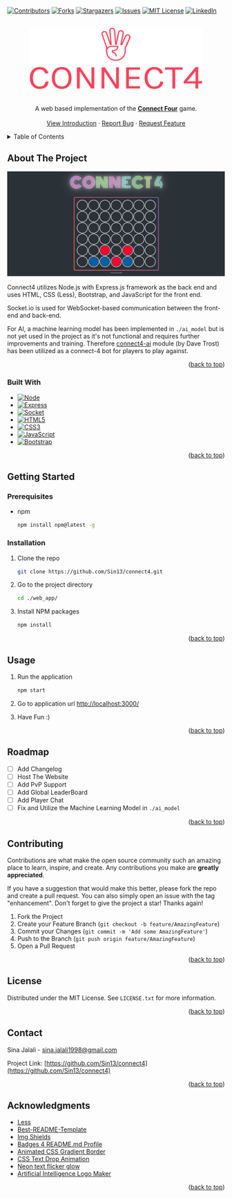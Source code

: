 <a name="readme-top"></a>


<!-- PROJECT SHIELDS -->
<!--
*** I'm using markdown "reference style" links for readability.
*** Reference links are enclosed in brackets [ ] instead of parentheses ( ).
*** See the bottom of this document for the declaration of the reference variables
*** for contributors-url, forks-url, etc. This is an optional, concise syntax you may use.
*** https://www.markdownguide.org/basic-syntax/#reference-style-links
-->
[![Contributors][contributors-shield]][contributors-url]
[![Forks][forks-shield]][forks-url]
[![Stargazers][stars-shield]][stars-url]
[![Issues][issues-shield]][issues-url]
[![MIT License][license-shield]][license-url]
[![LinkedIn][linkedin-shield]][linkedin-url]



<!-- PROJECT LOGO -->
<br />
<div align="center">
  <a href="https://github.com/Sin13/connect4">
    <img src="images/logo.png" alt="Logo" width="400" height="144">
  </a>
  <br />
  <br />

  <!-- <h3 align="center">Connect 4</h3> -->

  <p align="center">
   A web based implementation of the <a href="https://en.wikipedia.org/wiki/Connect_Four"><strong>Connect Four</strong></a> game.
    <br />
    <br />
    <a href="https://youtu.be/eHFJw5kh1Xg">View Introduction</a>
    ·
    <a href="https://github.com/Sin13/connect4/issues">Report Bug</a>
    ·
    <a href="https://github.com/Sin13/connect4/issues">Request Feature</a>
  </p>
</div>



<!-- TABLE OF CONTENTS -->
<details>
  <summary>Table of Contents</summary>
  <ol>
    <li>
      <a href="#about-the-project">About The Project</a>
      <ul>
        <li><a href="#built-with">Built With</a></li>
      </ul>
    </li>
    <li>
      <a href="#getting-started">Getting Started</a>
      <ul>
        <li><a href="#prerequisites">Prerequisites</a></li>
        <li><a href="#installation">Installation</a></li>
      </ul>
    </li>
    <li><a href="#usage">Usage</a></li>
    <li><a href="#roadmap">Roadmap</a></li>
    <li><a href="#contributing">Contributing</a></li>
    <li><a href="#license">License</a></li>
    <li><a href="#contact">Contact</a></li>
    <li><a href="#acknowledgments">Acknowledgments</a></li>
  </ol>
</details>



<!-- ABOUT THE PROJECT -->
## About The Project

[![Product Name Screen Shot][product-screenshot]](http://localhost:3000/)

Connect4 utilizes Node.js with Express.js framework as the back end and uses HTML, CSS (Less), Bootstrap, and JavaScript for the front end.

Socket.io is used for WebSocket-based communication between the front-end and back-end.

For AI,  a machine learning model has been implemented in `./ai_model` but is not yet used in the project as it's not functional and requires further improvements and training. Therefore <a href="https://github.com/DaveTrost/connect4-ai">connect4-ai</a> module (by Dave Trost) has been utilized as a connect-4 bot for players to play against.

<p align="right">(<a href="#readme-top">back to top</a>)</p>



### Built With

* [![Node][Node.js]][Node-url]
* [![Express][Express.js]][Express-url]
* [![Socket][Socket.io]][Socket.io]
* [![HTML5][HTML5]][HTML5-url]
* [![CSS3][CSS3]][CSS3-url]
* [![JavaScript][JavaScript]][JavaScript-url]
* [![Bootstrap][Bootstrap.com]][Bootstrap-url]

<p align="right">(<a href="#readme-top">back to top</a>)</p>



<!-- GETTING STARTED -->
## Getting Started


### Prerequisites

* npm

  ```sh
  npm install npm@latest -g
  ```

### Installation

1. Clone the repo

   ```sh
   git clone https://github.com/Sin13/connect4.git
   ```
2. Go to the project directory

   ```sh
   cd ./web_app/
   ```
3. Install NPM packages

   ```sh
   npm install
   ```

<p align="right">(<a href="#readme-top">back to top</a>)</p>



<!-- USAGE EXAMPLES -->
## Usage

1. Run the application
   ```sh
   npm start
   ```
2. Go to application url
   <a href="http://localhost:3000/">http://localhost:3000/</a>

3. Have Fun :)

<p align="right">(<a href="#readme-top">back to top</a>)</p>



<!-- ROADMAP -->
## Roadmap

- [ ] Add Changelog
- [ ] Host The Website
- [ ] Add PvP Support
- [ ] Add Global LeaderBoard
- [ ] Add Player Chat
- [ ] Fix and Utilize the Machine Learning Model in `./ai_model`

<p align="right">(<a href="#readme-top">back to top</a>)</p>



<!-- CONTRIBUTING -->
## Contributing

Contributions are what make the open source community such an amazing place to learn, inspire, and create. Any contributions you make are **greatly appreciated**.

If you have a suggestion that would make this better, please fork the repo and create a pull request. You can also simply open an issue with the tag "enhancement".
Don't forget to give the project a star! Thanks again!

1. Fork the Project
2. Create your Feature Branch (`git checkout -b feature/AmazingFeature`)
3. Commit your Changes (`git commit -m 'Add some AmazingFeature'`)
4. Push to the Branch (`git push origin feature/AmazingFeature`)
5. Open a Pull Request

<p align="right">(<a href="#readme-top">back to top</a>)</p>



<!-- LICENSE -->
## License

Distributed under the MIT License. See `LICENSE.txt` for more information.

<p align="right">(<a href="#readme-top">back to top</a>)</p>



<!-- CONTACT -->
## Contact

Sina Jalali -  sina.jalali1998@gmail.com

Project Link: [https://github.com/Sin13/connect4](https://github.com/Sin13/connect4)

<p align="right">(<a href="#readme-top">back to top</a>)</p>



<!-- ACKNOWLEDGMENTS -->
## Acknowledgments

* [Less](https://lesscss.org/)
* [Best-README-Template](https://github.com/othneildrew/Best-README-Template/)
* [Img Shields](https://shields.io)
* [Badges 4 README.md Profile](https://github.com/alexandresanlim/Badges4-README.md-Profile/)
* [Animated CSS Gradient Border](https://codepen.io/mike-schultz/pen/NgQvGO/)
* [CSS Text Drop Animation](https://codepen.io/lenasta92579651/pen/GRMByxX/)
* [Neon text flicker glow](https://codepen.io/ganceab/pen/YZvKLQ/)
* [Artificial Intelligence Logo Maker](https://logo.com/logos/artificial-intelligence/)

<p align="right">(<a href="#readme-top">back to top</a>)</p>


<!-- MARKDOWN LINKS & IMAGES -->

<!-- https://www.markdownguide.org/basic-syntax/#reference-style-links -->
[contributors-shield]: https://img.shields.io/github/contributors/Sin13/connect4?style=for-the-badge
[contributors-url]: https://github.com/Sin13/connect4/graphs/contributors
[forks-shield]: https://img.shields.io/github/forks/Sin13/connect4?style=for-the-badge
[forks-url]: https://github.com/Sin13/connect4/network/members
[stars-shield]: https://img.shields.io/github/stars/Sin13/connect4?style=for-the-badge
[stars-url]: https://github.com/Sin13/connect4/stargazers
[issues-shield]: https://img.shields.io/github/issues/Sin13/connect4?style=for-the-badge
[issues-url]: https://github.com/Sin13/connect4/issues
[license-shield]: https://img.shields.io/github/license/Sin13/connect4?style=for-the-badge
[license-url]: https://github.com/Sin13/connect4/blob/master/LICENSE.txt
[linkedin-shield]: https://img.shields.io/badge/-LinkedIn-black.svg?style=for-the-badge&logo=linkedin&colorB=555
[linkedin-url]: https://linkedin.com/in/sinajalali
[product-screenshot]: images/screenshot.png
[Node.js]: https://img.shields.io/badge/Node.js-339933?style=for-the-badge&logo=nodedotjs&logoColor=white
[Node-url]: https://nodejs.org/
[Express.js]: https://img.shields.io/badge/Express.js-000000?style=for-the-badge&logo=express&logoColor=white
[Express-url]: https://expressjs.com/
[Socket.io]: https://img.shields.io/badge/Socket.io-010101?&style=for-the-badge&logo=Socket.io&logoColor=white
[Socket.io-url]: https://socket.io/
[HTML5]: https://img.shields.io/badge/HTML5-E34F26?style=for-the-badge&logo=html5&logoColor=white
[HTML5-url]: https://en.wikipedia.org/wiki/HTML5/
[CSS3]: https://img.shields.io/badge/CSS3-1572B6?style=for-the-badge&logo=css3&logoColor=white
[CSS3-url]: https://en.wikipedia.org/wiki/CSS/
[JavaScript]: https://img.shields.io/badge/JavaScript-323330?style=for-the-badge&logo=javascript&logoColor=F7DF1E
[JavaScript-url]: https://en.wikipedia.org/wiki/JavaScript/
[Bootstrap.com]: https://img.shields.io/badge/Bootstrap-563D7C?style=for-the-badge&logo=bootstrap&logoColor=white
[Bootstrap-url]: https://getbootstrap.com
